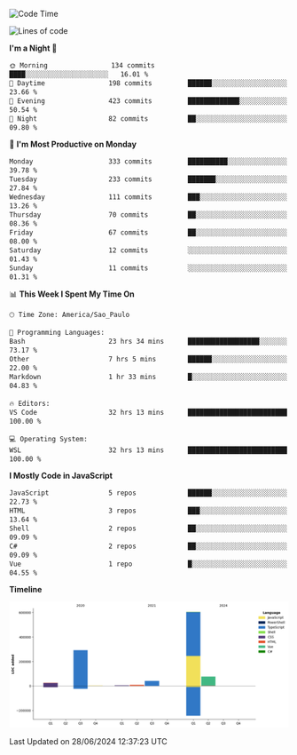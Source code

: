 <!--START_SECTION:waka-->
![Code Time](http://img.shields.io/badge/Code%20Time-2%2C582%20hrs%2025%20mins-blue)

![Lines of code](https://img.shields.io/badge/From%20Hello%20World%20I%27ve%20Written-1.0%20million%20lines%20of%20code-blue)

**I'm a Night 🦉** 

```text
🌞 Morning                134 commits         ████░░░░░░░░░░░░░░░░░░░░░   16.01 % 
🌆 Daytime                198 commits         ██████░░░░░░░░░░░░░░░░░░░   23.66 % 
🌃 Evening                423 commits         █████████████░░░░░░░░░░░░   50.54 % 
🌙 Night                  82 commits          ██░░░░░░░░░░░░░░░░░░░░░░░   09.80 % 
```
📅 **I'm Most Productive on Monday** 

```text
Monday                   333 commits         ██████████░░░░░░░░░░░░░░░   39.78 % 
Tuesday                  233 commits         ███████░░░░░░░░░░░░░░░░░░   27.84 % 
Wednesday                111 commits         ███░░░░░░░░░░░░░░░░░░░░░░   13.26 % 
Thursday                 70 commits          ██░░░░░░░░░░░░░░░░░░░░░░░   08.36 % 
Friday                   67 commits          ██░░░░░░░░░░░░░░░░░░░░░░░   08.00 % 
Saturday                 12 commits          ░░░░░░░░░░░░░░░░░░░░░░░░░   01.43 % 
Sunday                   11 commits          ░░░░░░░░░░░░░░░░░░░░░░░░░   01.31 % 
```


📊 **This Week I Spent My Time On** 

```text
🕑︎ Time Zone: America/Sao_Paulo

💬 Programming Languages: 
Bash                     23 hrs 34 mins      ██████████████████░░░░░░░   73.17 % 
Other                    7 hrs 5 mins        ██████░░░░░░░░░░░░░░░░░░░   22.00 % 
Markdown                 1 hr 33 mins        █░░░░░░░░░░░░░░░░░░░░░░░░   04.83 % 

🔥 Editors: 
VS Code                  32 hrs 13 mins      █████████████████████████   100.00 % 

💻 Operating System: 
WSL                      32 hrs 13 mins      █████████████████████████   100.00 % 
```

**I Mostly Code in JavaScript** 

```text
JavaScript               5 repos             ██████░░░░░░░░░░░░░░░░░░░   22.73 % 
HTML                     3 repos             ███░░░░░░░░░░░░░░░░░░░░░░   13.64 % 
Shell                    2 repos             ██░░░░░░░░░░░░░░░░░░░░░░░   09.09 % 
C#                       2 repos             ██░░░░░░░░░░░░░░░░░░░░░░░   09.09 % 
Vue                      1 repo              █░░░░░░░░░░░░░░░░░░░░░░░░   04.55 % 
```



**Timeline**

![Lines of Code chart](https://raw.githubusercontent.com/jonhoffmam/jonhoffmam/master/assets/bar_graph.png)


 Last Updated on 28/06/2024 12:37:23 UTC
<!--END_SECTION:waka-->
